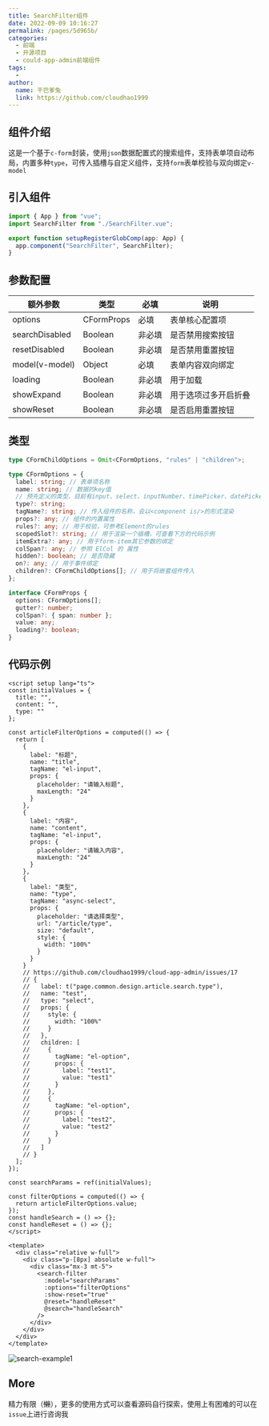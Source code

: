 ```yaml
---
title: SearchFilter组件
date: 2022-09-09 10:16:27
permalink: /pages/5d965b/
categories:
  - 前端
  - 开源项目
  - could-app-admin前端组件
tags:
  - 
author: 
  name: 干巴爹兔
  link: https://github.com/cloudhao1999
---
```


## 组件介绍

这是一个基于`c-form`封装，使用`json`数据配置式的搜索组件，支持表单项自动布局，内置多种`type`，可传入插槽与自定义组件，支持`form`表单校验与双向绑定`v-model`

## 引入组件

```typescript
import { App } from "vue";
import SearchFilter from "./SearchFilter.vue";

export function setupRegisterGlobComp(app: App) {
  app.component("SearchFilter", SearchFilter);
}
```

## 参数配置

| 额外参数       | 类型       | 必填   | 说明                 |
| -------------- | ---------- | ------ | -------------------- |
| options        | CFormProps | 必填   | 表单核心配置项       |
| searchDisabled | Boolean    | 非必填 | 是否禁用搜索按钮     |
| resetDisabled  | Boolean    | 非必填 | 是否禁用重置按钮     |
| model(v-model) | Object     | 必填   | 表单内容双向绑定     |
| loading        | Boolean    | 非必填 | 用于加载             |
| showExpand     | Boolean    | 非必填 | 用于选项过多开启折叠 |
| showReset      | Boolean    | 非必填 | 是否启用重置按钮     |

<!-- more -->

## 类型
```typescript
type CFormChildOptions = Omit<CFormOptions, "rules" | "children">;

type CFormOptions = {
  label: string; // 表单项名称
  name: string; // 数据的key值
  // 预先定义的类型，目前有input、select、inputNumber、timePicker、datePicker、richText
  type?: string; 
  tagName?: string; // 传入组件的名称，会以<component is/>的形式渲染
  props?: any; // 组件的内置属性
  rules?: any; // 用于校验，可参考Element的rules
  scopedSlot?: string; // 用于渲染一个插槽，可查看下方的代码示例
  itemExtra?: any; // 用于form-item其它参数的绑定
  colSpan?: any; // 参照 ElCol 的 属性
  hidden?: boolean; // 是否隐藏
  on?: any; // 用于事件绑定
  children?: CFormChildOptions[]; // 用于将嵌套组件传入
};

interface CFormProps {
  options: CFormOptions[];
  gutter?: number;
  colSpan?: { span: number };
  value: any;
  loading?: boolean;
}
```

## 代码示例

```vue
<script setup lang="ts">
const initialValues = {
  title: "",
  content: "",
  type: ""
};

const articleFilterOptions = computed(() => {
  return [
    {
      label: "标题",
      name: "title",
      tagName: "el-input",
      props: {
        placeholder: "请输入标题",
        maxLength: "24"
      }
    },
    {
      label: "内容",
      name: "content",
      tagName: "el-input",
      props: {
        placeholder: "请输入内容",
        maxLength: "24"
      }
    },
    {
      label: "类型",
      name: "type",
      tagName: "async-select",
      props: {
        placeholder: "请选择类型",
        url: "/article/type",
        size: "default",
        style: {
          width: "100%"
        }
      }
    }
    // https://github.com/cloudhao1999/cloud-app-admin/issues/17
    // {
    //   label: t("page.common.design.article.search.type"),
    //   name: "test",
    //   type: "select",
    //   props: {
    //     style: {
    //       width: "100%"
    //     }
    //   },
    //   children: [
    //     {
    //       tagName: "el-option",
    //       props: {
    //         label: "test1",
    //         value: "test1"
    //       }
    //     },
    //     {
    //       tagName: "el-option",
    //       props: {
    //         label: "test2",
    //         value: "test2"
    //       }
    //     }
    //   ]
    // }
  ];
});

const searchParams = ref(initialValues);

const filterOptions = computed(() => {
  return articleFilterOptions.value;
});
const handleSearch = () => {};
const handleReset = () => {};
</script>

<template>
  <div class="relative w-full">
    <div class="p-[8px] absolute w-full">
      <div class="mx-3 mt-5">
        <search-filter
          :model="searchParams"
          :options="filterOptions"
          :show-reset="true"
          @reset="handleReset"
          @search="handleSearch"
        />
      </div>
    </div>
  </div>
</template>

```

![search-example1](https://cdn.staticaly.com/gh/cloudhao1999/image-hosting@master/20220909/image.1eor1oj293mo.webp)

## More

精力有限（<del>懒</del>），更多的使用方式可以查看源码自行探索，使用上有困难的可以在`issue`上进行咨询我
